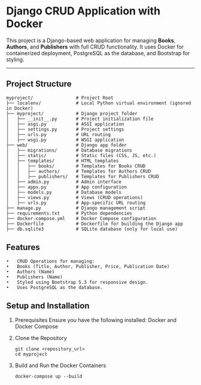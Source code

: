 # **Django CRUD Application with Docker**

This project is a Django-based web application for managing **Books**, **Authors**, and **Publishers** with full CRUD functionality. It uses Docker for containerized deployment, PostgreSQL as the database, and Bootstrap for styling.

---

## **Project Structure**

```plaintext
myproject/                # Project Root
├── localenv/             # Local Python virtual environment (ignored in Docker)
├── myproject/            # Django project folder
│   ├── __init__.py       # Project initialization file
│   ├── asgi.py           # ASGI application
│   ├── settings.py       # Project settings
│   ├── urls.py           # URL routing
│   ├── wsgi.py           # WSGI application
├── web/                  # Django app folder
│   ├── migrations/       # Database migrations
│   ├── static/           # Static files (CSS, JS, etc.)
│   ├── templates/        # HTML templates
│   │   ├── books/        # Templates for Books CRUD
│   │   ├── authors/      # Templates for Authors CRUD
│   │   ├── publishers/   # Templates for Publishers CRUD
│   ├── admin.py          # Admin interface
│   ├── apps.py           # App configuration
│   ├── models.py         # Database models
│   ├── views.py          # Views (CRUD operations)
│   ├── urls.py           # App-specific URL routing
├── manage.py             # Django management script
├── requirements.txt      # Python dependencies
├── docker-compose.yml    # Docker Compose configuration
├── Dockerfile            # Dockerfile for building the Django app
├── db.sqlite3            # SQLite database (only for local use)
```


## **Features**
	•	CRUD Operations for managing:
	•	Books (Title, Author, Publisher, Price, Publication Date)
	•	Authors (Name)
	•	Publishers (Name)
	•	Styled using Bootstrap 5.3 for responsive design.
	•	Uses PostgreSQL as the database.

 ## **Setup and Installation**
 1. Prerequisites
Ensure you have the following installed: Docker and Docker Compose

2. Clone the Repository
   ```
   git clone <repository_url>
   cd myproject
   ```
3. Build and Run the Docker Containers
   ```
   docker-compose up --build
   ```
